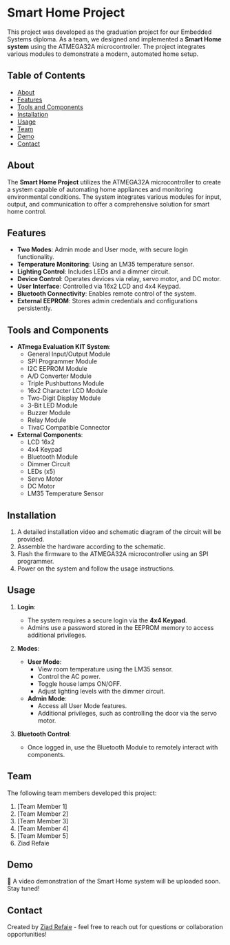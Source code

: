 # Smart Home Project

This project was developed as the graduation project for our Embedded Systems diploma. As a team, we designed and implemented a **Smart Home system** using the ATMEGA32A microcontroller. The project integrates various modules to demonstrate a modern, automated home setup.

## Table of Contents
- [About](#about)
- [Features](#features)
- [Tools and Components](#tools-and-components)
- [Installation](#installation)
- [Usage](#usage)
- [Team](#team)
- [Demo](#demo)
- [Contact](#contact)

## About

The **Smart Home Project** utilizes the ATMEGA32A microcontroller to create a system capable of automating home appliances and monitoring environmental conditions. The system integrates various modules for input, output, and communication to offer a comprehensive solution for smart home control.

## Features

- **Two Modes**: Admin mode and User mode, with secure login functionality.
- **Temperature Monitoring**: Using an LM35 temperature sensor.
- **Lighting Control**: Includes LEDs and a dimmer circuit.
- **Device Control**: Operates devices via relay, servo motor, and DC motor.
- **User Interface**: Controlled via 16x2 LCD and 4x4 Keypad.
- **Bluetooth Connectivity**: Enables remote control of the system.
- **External EEPROM**: Stores admin credentials and configurations persistently.

## Tools and Components

- **ATmega Evaluation KIT System**:
  - General Input/Output Module
  - SPI Programmer Module
  - I2C EEPROM Module
  - A/D Converter Module
  - Triple Pushbuttons Module
  - 16x2 Character LCD Module
  - Two-Digit Display Module
  - 3-Bit LED Module
  - Buzzer Module
  - Relay Module
  - TivaC Compatible Connector
- **External Components**:
  - LCD 16x2
  - 4x4 Keypad
  - Bluetooth Module
  - Dimmer Circuit
  - LEDs (x5)
  - Servo Motor
  - DC Motor
  - LM35 Temperature Sensor

## Installation

1. A detailed installation video and schematic diagram of the circuit will be provided.  
2. Assemble the hardware according to the schematic.  
3. Flash the firmware to the ATMEGA32A microcontroller using an SPI programmer.  
4. Power on the system and follow the usage instructions.  

## Usage

1. **Login**:  
   - The system requires a secure login via the **4x4 Keypad**.  
   - Admins use a password stored in the EEPROM memory to access additional privileges.  

2. **Modes**:  
   - **User Mode**:  
     - View room temperature using the LM35 sensor.  
     - Control the AC power.  
     - Toggle house lamps ON/OFF.  
     - Adjust lighting levels with the dimmer circuit.  
   - **Admin Mode**:  
     - Access all User Mode features.  
     - Additional privileges, such as controlling the door via the servo motor.  

3. **Bluetooth Control**:  
   - Once logged in, use the Bluetooth Module to remotely interact with components.  

## Team

The following team members developed this project:
1. [Team Member 1]
2. [Team Member 2]
3. [Team Member 3]
4. [Team Member 4]
5. [Team Member 5]
6. Ziad Refaie

## Demo

🎥 A video demonstration of the Smart Home system will be uploaded soon. Stay tuned!

## Contact

Created by [Ziad Refaie](https://github.com/zidrar) - feel free to reach out for questions or collaboration opportunities!
